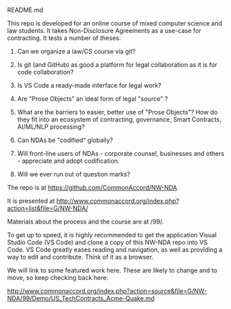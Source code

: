 README.md

This repo is developed for an online course of mixed computer science and law students.  It takes Non-Disclosure Agreements as a use-case for contracting.  It tests a number of theses:

1. Can we organize a law/CS course via git?

1. Is git (and GitHub) as good a platform for legal collaboration as it is for code collaboration?

1. Is VS Code a ready-made interface for legal work? 

1. Are "Prose Objects" an ideal form of legal "source" ?

1. What are the barriers to easier, better use of "Prose Objects"?  How do they fit into an ecosystem of contracting, governance, Smart Contracts, AI/ML/NLP processing?

1. Can NDAs be "codified" globally?

1. Will front-line users of NDAs - corporate counsel, businesses and others - appreciate and adopt codification.

1. Will we ever run out of question marks?


The repo is at <a href="https://github.com/CommonAccord/NW-NDA">https://github.com/CommonAccord/NW-NDA</a>

It is presented at <a href="http://www.commonaccord.org/index.php?action=list&file=G/NW-NDA/">http://www.commonaccord.org/index.php?action=list&file=G/NW-NDA/</a>

Materials about the process and the course are at /99/.

To get up to speed, it is highly recommended to get the application Visual Studio Code (VS Code) and clone a copy of this NW-NDA repo into VS Code.  VS Code greatly eases reading and navigation, as well as providing a way to edit and contribute.  Think of it as a browser.

We will link to some featured work here. These are likely to change and to move, so keep checking back here:

<a href="http://www.commonaccord.org/index.php?action=source&file=G/NW-NDA/99/Demo/US_TechContracts_Acme-Quake.md">http://www.commonaccord.org/index.php?action=source&file=G/NW-NDA/99/Demo/US_TechContracts_Acme-Quake.md</a>
